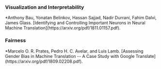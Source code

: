 <h3 id="visualization_and_interpretability">Visualization and Interpretability</h3>
*Anthony Bau, Yonatan Belinkov, Hassan Sajjad, Nadir Durrani, Fahim Dalvi, James Glass. [Identifying and Controlling Important Neurons in Neural Machine Translation](https://arxiv.org/pdf/1811.01157.pdf).

<h3 id="fairness">Fairness</h3>
*Marcelo O. R. Prates, Pedro H. C. Avelar, and Luis Lamb. [Assessing Gender Bias in Machine Translation -- A Case Study with Google Translate](https://arxiv.org/pdf/1809.02208.pdf).      